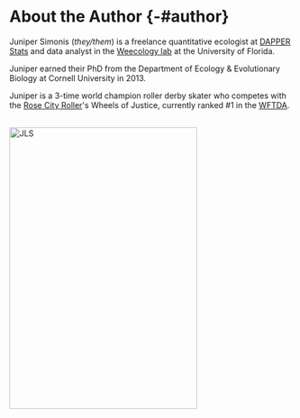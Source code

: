 # About the Author {-#author}

Juniper Simonis (*they/them*) is a freelance quantitative ecologist at [DAPPER Stats](www.dapperstats.com) 
and data analyst in the [Weecology lab](www.weecology.org) at the University of Florida.

Juniper earned their PhD from the Department of Ecology & Evolutionary Biology at Cornell University in 2013.

Juniper is a 3-time world champion roller derby skater who competes with the [Rose City Roller](www.rosecityrollers.com)'s Wheels of Justice, 
currently ranked #1 in the [WFTDA](www.wftda.com).

<br> 
<a href="http://dapperstats.com">
<img src="images/jls1.png" alt="JLS"
	width="333.4" height="500" class ="center"/>
</a>

